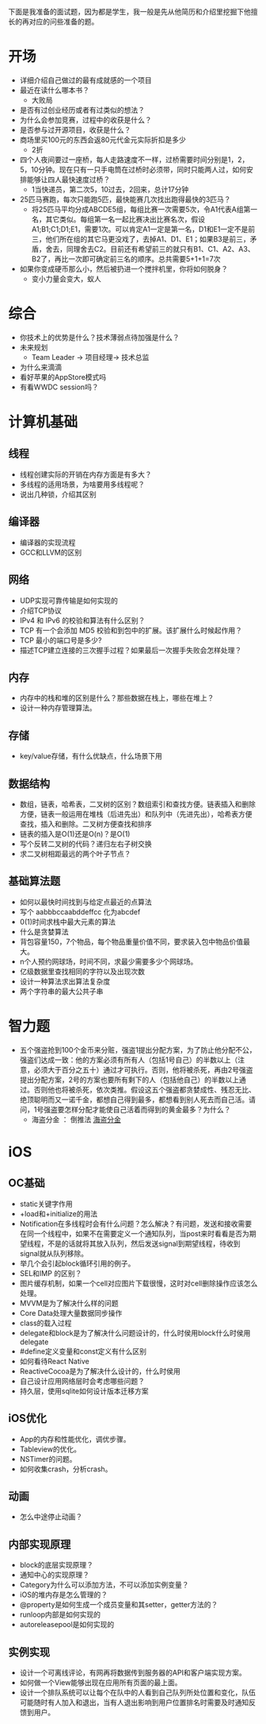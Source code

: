 下面是我准备的面试题，因为都是学生，我一般是先从他简历和介绍里挖掘下他擅长的再对应的问些准备的题。
# 开场
* 详细介绍自己做过的最有成就感的一个项目
* 最近在读什么哪本书？
	- 大败局
* 是否有过创业经历或者有过类似的想法？
* 为什么会参加竞赛，过程中的收获是什么？
* 是否参与过开源项目，收获是什么？
* 商场里买100元的东西会返80元代金元实际折扣是多少
	- 2折
* 四个人夜间要过一座桥，每人走路速度不一样，过桥需要时间分别是1，2，5，10分钟。现在只有一只手电筒在过桥时必须带，同时只能两人过，如何安排能够让四人最快速度过桥？
	- 1当快递员，第二次5，10过去，2回来，总计17分钟
* 25匹马赛跑，每次只能跑5匹，最快能赛几次找出跑得最快的3匹马？
	- 将25匹马平均分成ABCDE5组，每组比赛一次需要5次，令A1代表A组第一名，其它类似。每组第一名一起比赛决出比赛名次，假设A1;B1;C1;D1;E1，需要1次。可以肯定A1一定是第一名，D1和E1一定不是前三，他们所在组的其它马更没戏了，去掉A1、D1、E1；如果B3是前三，矛盾，舍去，同理舍去C2。目前还有希望前三的就只有B1、C1、A2、A3、B2了，再比一次即可确定前三名的顺序。总共需要5+1+1=7次
* 如果你变成硬币那么小，然后被扔进一个搅拌机里，你将如何脱身？
	- 变小力量会变大，蚁人

# 综合
* 你技术上的优势是什么？技术薄弱点待加强是什么？
* 未来规划
	 - Team Leader -> 项目经理-> 技术总监
* 为什么来滴滴
* 看好苹果的AppStore模式吗
* 有看WWDC session吗？

# 计算机基础
## 线程
* 线程创建实际的开销在内存方面是有多大？
* 多线程的适用场景，为啥要用多线程呢？
* 说出几种锁，介绍其区别

## 编译器
* 编译器的实现流程
* GCC和LLVM的区别

## 网络
* UDP实现可靠传输是如何实现的
* 介绍TCP协议
* IPv4 和 IPv6 的校验和算法有什么区别？
* TCP 有一个会添加 MD5 校验和到包中的扩展。该扩展什么时候起作用？
* TCP 最小的端口号是多少?
* 描述TCP建立连接的三次握手过程？如果最后一次握手失败会怎样处理？

## 内存
* 内存中的栈和堆的区别是什么？那些数据在栈上，哪些在堆上？
* 设计一种内存管理算法。

## 存储
* key/value存储，有什么优缺点，什么场景下用

## 数据结构
* 数组，链表，哈希表，二叉树的区别？数组索引和查找方便。链表插入和删除方便，链表一般运用在堆栈（后进先出）和队列中（先进先出），哈希表方便查找，插入和删除。二叉树方便查找和排序
* 链表的插入是O(1)还是O(n)？是O(1)
* 写个反转二叉树的代码？递归左右子树交换
* 求二叉树相距最远的两个叶子节点？

## 基础算法题
* 如何以最快时间找到与给定点最近的点算法
* 写个 aabbbccaabddeffcc 化为abcdef
* 0(1)时间求栈中最大元素的算法
* 什么是贪婪算法
* 背包容量150，7个物品，每个物品重量价值不同，要求装入包中物品价值最大。
* n个人预约网球场，时间不同，求最少需要多少个网球场。
* 亿级数据里查找相同的字符以及出现次数
* 设计一种算法求出算法复杂度
* 两个字符串的最大公共子串

# 智力题
* 五个强盗抢到100个金币来分赃，强盗1提出分配方案，为了防止他分配不公，强盗们达成一致：他的方案必须有所有人（包括1号自己）的半数以上（注意，必须大于百分之五十）通过才可执行。否则，他将被杀死，再由2号强盗提出分配方案，2号的方案也要所有剩下的人（包括他自己）的半数以上通过。否则他也将被杀死，依次类推。假设这五个强盗都贪婪成性、残忍无比、绝顶聪明而又一诺千金，都想自己得到最多，都想看到别人死去而自己活。请问，1号强盗要怎样分配才能使自己活着而得到的黄金最多？为什么？
	- 海盗分金 ： 倒推法 [海盗分金](http://baike.baidu.com/item/%E6%B5%B7%E7%9B%97%E5%88%86%E9%87%91)

# iOS
## OC基础
* static关键字作用
* +load和+initialize的用法
* Notification在多线程时会有什么问题？怎么解决？有问题，发送和接收需要在同一个线程中，如果不在需要定义一个通知队列，当post来时看看是否为期望线程，不是的话就将其放入队列，然后发送signal到期望线程，待收到signal就从队列移除。
* 举几个会引起block循环引用的例子。
* SEL和IMP 的区别？
* 图片缓存机制，如果一个cell对应图片下载很慢，这时对cell删除操作应该怎么处理。
* MVVM是为了解决什么样的问题
* Core Data处理大量数据同步操作
* class的载入过程
* delegate和block是为了解决什么问题设计的，什么时侯用block什么时侯用delegate
* #define定义变量和const定义有什么区别
* 如何看待React Native
* ReactiveCocoa是为了解决什么设计的，什么时侯用
* 自己设计应用网络层时会考虑哪些问题？
* 持久层，使用sqlite如何设计版本迁移方案

## iOS优化
* App的内存和性能优化，调优步骤。
* Tableview的优化。
* NSTimer的问题。
* 如何收集crash，分析crash。

## 动画
* 怎么中途停止动画？

## 内部实现原理
* block的底层实现原理？
* 通知中心的实现原理？
* Category为什么可以添加方法，不可以添加实例变量？
* iOS的堆内存是怎么管理的？
* @property是如何生成一个成员变量和其setter，getter方法的？
* runloop内部是如何实现的
* autoreleasepool是如何实现的

## 实例实现
* 设计一个可离线评论，有网再将数据传到服务器的API和客户端实现方案。
* 如何做一个View能够出现在应用所有页面的最上面。
* 设计一个排队系统可以让每个在队中的人看到自己队列所处位置和变化，队伍可能随时有人加入和退出，当有人退出影响到用户位置排名时需要及时通知反馈到用户。
